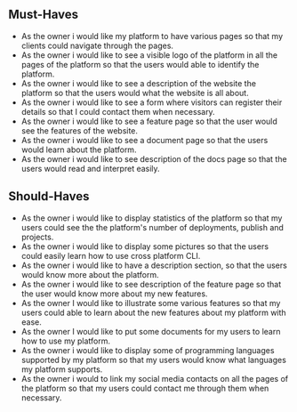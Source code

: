 ## Must-Haves

- As the owner i would like my platform to have various pages so that my clients
  could navigate through the pages.
- As the owner i would like to see a visible logo of the platform in all the
  pages of the platform so that the users would able to identify the platform.
- As the owner i would like to see a description of the website the platform so
  that the users would what the website is all about.
- As the owner i would like to see a form where visitors can register their
  details so that I could contact them when necessary.
- As the owner i would like to see a feature page so that the user would see the
  features of the website.
- As the owner i would like to see a document page so that the users would learn
  about the platform.
- As the owner i would like to see description of the docs page so that the
  users would read and interpret easily.

## Should-Haves

- As the owner i would like to display statistics of the platform so that my
  users could see the the platform's number of deployments, publish and
  projects.
- As the owner i would like to display some pictures so that the users could
  easily learn how to use cross platform CLI.
- As the owner i would like to have a description section, so that the users
  would know more about the platform.
- As the owner i would like to see description of the feature page so that the
  user would know more about my new features.
- As the owner I would like to illustrate some various features so that my users
  could able to learn about the new features about my platform with ease.
- As the owner I would like to put some documents for my users to learn how to
  use my platform.
- As the owner i would like to display some of programming languages supported
  by my platform so that my users would know what languages my platform
  supports.
- As the owner i would to link my social media contacts on all the pages of the
  platform so that my users could contact me through them when necessary.
